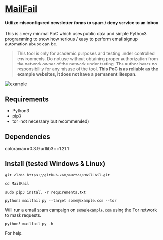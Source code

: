 # [MailFail](https://sploit.io/2017/08/21/mailfail-a-story-of-scary-newsletters-and-evil-signup-forms/) 
#### Utilize misconfigured newsletter forms to spam / deny service to an inbox
This is a very minimal PoC which uses public data and simple Python3 programming to show how serious / easy to perform email signup automation abuse can be.

>This tool is only for academic purposes and testing under controlled 
environments. Do not use without obtaining proper authorization from 
the network owner of the network under testing. The author bears no
responsibility for any misuse of the tool. __This PoC is as reliable
as the example websites, it does not have a permanent lifespan.__
 
![example](https://sploit.io/mailfail.gif)

## Requirements
* Python3
* pip3
* tor (not necessary but recommended)

## Dependencies
colorama==0.3.9
urllib3==1.21.1

## Install (tested Windows & Linux)
``git clone https://github.com/m0rtem/MailFail.git``

``cd MailFail``

``sudo pip3 install -r requirements.txt``

``python3 mailfail.py --target some@example.com --tor``

Will run a email spam campaign on ``some@example.com`` using the Tor network to mask requests.

``python3 mailfail.py -h``

For help.
